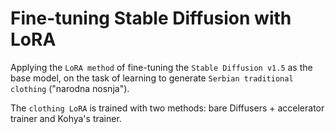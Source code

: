 # Fine-tuning Stable Diffusion with LoRA

Applying the `LoRA method` of fine-tuning the `Stable Diffusion v1.5` as the base model, on the task of learning to generate `Serbian traditional clothing` ("narodna nosnja").

The `clothing LoRA` is trained with two methods: bare Diffusers + accelerator trainer and Kohya's trainer.
